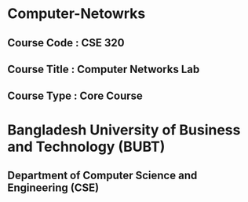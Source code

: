 # Computer-Netowrks
## Course Code  : CSE 320
## Course Title : Computer Networks Lab
## Course Type  : Core Course
# Bangladesh University of Business and Technology (BUBT)
## Department of Computer Science and Engineering (CSE)
